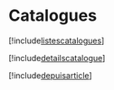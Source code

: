 # Catalogues

[!include[listescatalogues](catalogues.listescatalogues.autogen.md)]

[!include[detailscatalogue](catalogues.detailscatalogue.autogen.md)]

[!include[depuisarticle](catalogues.depuisarticle.autogen.md)]















